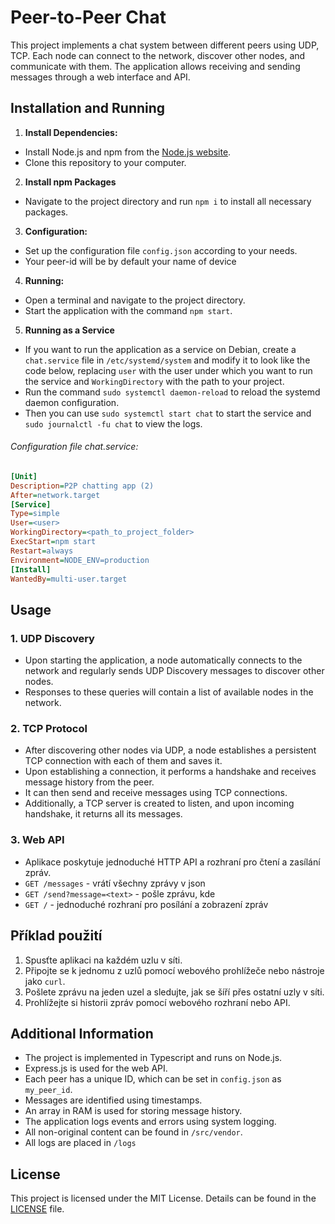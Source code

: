 # Peer-to-Peer Chat

This project implements a chat system between different peers using UDP, TCP. Each node can connect to the network, discover other nodes, and communicate with them. The application allows receiving and sending messages through a web interface and API.

## Installation and Running

1. **Install Dependencies:**

- Install Node.js and npm from the [Node.js website](https://nodejs.org/).
- Clone this repository to your computer.

2. **Install npm Packages**

- Navigate to the project directory and run `npm i` to install all necessary packages.

3. **Configuration:**

- Set up the configuration file `config.json` according to your needs.
- Your peer-id will be by default your name of device

4. **Running:**

- Open a terminal and navigate to the project directory.
- Start the application with the command `npm start`.

5. **Running as a Service**

- If you want to run the application as a service on Debian, create a `chat.service` file in `/etc/systemd/system` and modify it to look like the code below, replacing `user` with the user under which you want to run the service and `WorkingDirectory` with the path to your project.
- Run the command `sudo systemctl daemon-reload` to reload the systemd daemon configuration.
- Then you can use `sudo systemctl start chat` to start the service and `sudo journalctl -fu chat` to view the logs.

###### Configuration file _chat.service_:

```ini
[Unit]
Description=P2P chatting app (2)
After=network.target
[Service]
Type=simple
User=<user>
WorkingDirectory=<path_to_project_folder>
ExecStart=npm start
Restart=always
Environment=NODE_ENV=production
[Install]
WantedBy=multi-user.target
```

## Usage

### 1. UDP Discovery

- Upon starting the application, a node automatically connects to the network and regularly sends UDP Discovery messages to discover other nodes.
- Responses to these queries will contain a list of available nodes in the network.

### 2. TCP Protocol

- After discovering other nodes via UDP, a node establishes a persistent TCP connection with each of them and saves it.
- Upon establishing a connection, it performs a handshake and receives message history from the peer.
- It can then send and receive messages using TCP connections.
- Additionally, a TCP server is created to listen, and upon incoming handshake, it returns all its messages.

### 3. Web API

- Aplikace poskytuje jednoduché HTTP API a rozhraní pro čtení a zasílání zpráv.
- `GET /messages` - vrátí všechny zprávy v json
- `GET /send?message=<text>` - pošle zprávu, kde
- `GET /` - jednoduché rozhraní pro posílání a zobrazení zpráv

## Příklad použití

1. Spusťte aplikaci na každém uzlu v síti.
2. Připojte se k jednomu z uzlů pomocí webového prohlížeče nebo nástroje jako `curl`.
3. Pošlete zprávu na jeden uzel a sledujte, jak se šíří přes ostatní uzly v síti.
4. Prohlížejte si historii zpráv pomocí webového rozhraní nebo API.

## Additional Information

- The project is implemented in Typescript and runs on Node.js.
- Express.js is used for the web API.
- Each peer has a unique ID, which can be set in `config.json` as `my_peer_id`.
- Messages are identified using timestamps.
- An array in RAM is used for storing message history.
- The application logs events and errors using system logging.
- All non-original content can be found in `/src/vendor`.
- All logs are placed in `/logs`

## License

This project is licensed under the MIT License. Details can be found in the [LICENSE](LICENSE) file.
